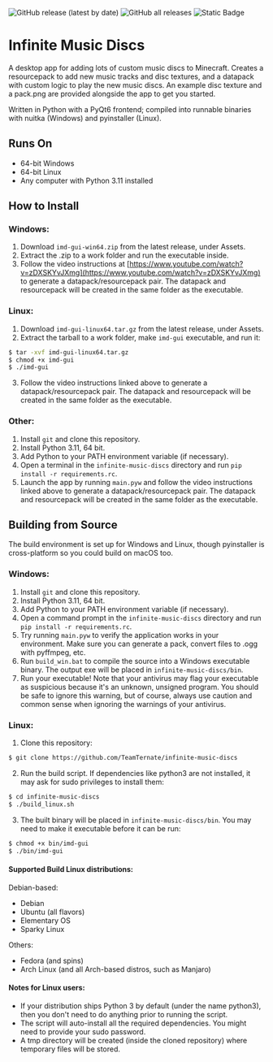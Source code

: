 ![GitHub release (latest by date)](https://img.shields.io/github/downloads/TeamTernate/infinite-music-discs/latest/total?label=downloads%20%28latest%29) ![GitHub all releases](https://img.shields.io/github/downloads/TeamTernate/infinite-music-discs/total?label=total%20downloads) ![Static Badge](https://img.shields.io/badge/available_for-1.14_%E2%80%94_1.21-blue)

# Infinite Music Discs
A desktop app for adding lots of custom music discs to Minecraft. Creates a resourcepack to add new music tracks and disc textures, and a datapack with custom logic to play the new music discs. An example disc texture and a pack.png are provided alongside the app to get you started.

Written in Python with a PyQt6 frontend; compiled into runnable binaries with nuitka (Windows) and pyinstaller (Linux).

## Runs On
- 64-bit Windows
- 64-bit Linux
- Any computer with Python 3.11 installed

## How to Install

### Windows:
1. Download `imd-gui-win64.zip` from the latest release, under Assets.
2. Extract the .zip to a work folder and run the executable inside.
3. Follow the video instructions at [https://www.youtube.com/watch?v=zDXSKYvJXmg](https://www.youtube.com/watch?v=zDXSKYvJXmg) to generate a datapack/resourcepack pair. The datapack and resourcepack will be created in the same folder as the executable.

### Linux:
1. Download `imd-gui-linux64.tar.gz` from the latest release, under Assets.
2. Extract the tarball to a work folder, make `imd-gui` executable, and run it:
```bash
$ tar -xvf imd-gui-linux64.tar.gz
$ chmod +x imd-gui
$ ./imd-gui
```
3. Follow the video instructions linked above to generate a datapack/resourcepack pair. The datapack and resourcepack will be created in the same folder as the executable.

### Other:
1. Install `git` and clone this repository.
2. Install Python 3.11, 64 bit.
3. Add Python to your PATH environment variable (if necessary).
4. Open a terminal in the `infinite-music-discs` directory and run `pip install -r requirements.rc`.
5. Launch the app by running `main.pyw` and follow the video instructions linked above to generate a datapack/resourcepack pair. The datapack and resourcepack will be created in the same folder as the executable.

## Building from Source
The build environment is set up for Windows and Linux, though pyinstaller is cross-platform so you could build on macOS too.

### Windows:
1. Install `git` and clone this repository.
2. Install Python 3.11, 64 bit.
3. Add Python to your PATH environment variable (if necessary).
4. Open a command prompt in the `infinite-music-discs` directory and run `pip install -r requirements.rc`.
5. Try running `main.pyw` to verify the application works in your environment. Make sure you can generate a pack, convert files to .ogg with pyffmpeg, etc.
6. Run `build_win.bat` to compile the source into a Windows executable binary. The output exe will be placed in `infinite-music-discs/bin`.
7. Run your executable! Note that your antivirus may flag your executable as suspicious because it's an unknown, unsigned program. You should be safe to ignore this warning, but of course, always use caution and common sense when ignoring the warnings of your antivirus.

### Linux:
1. Clone this repository:
```bash
$ git clone https://github.com/TeamTernate/infinite-music-discs
```
2. Run the build script. If dependencies like python3 are not installed, it may ask for sudo privileges to install them:
```bash
$ cd infinite-music-discs
$ ./build_linux.sh
```
3. The built binary will be placed in `infinite-music-discs/bin`. You may need to make it executable before it can be run:
```bash
$ chmod +x bin/imd-gui
$ ./bin/imd-gui
```

#### Supported Build Linux distributions:
Debian-based:
- Debian
- Ubuntu (all flavors)
- Elementary OS
- Sparky Linux

Others:
- Fedora (and spins)
- Arch Linux (and all Arch-based distros, such as Manjaro)

#### Notes for Linux users:
- If your distribution ships Python 3 by default (under the name python3), then you don't need to do anything prior to running the script.
- The script will auto-install all the required dependencies. You might need to provide your sudo password.
- A tmp directory will be created (inside the cloned repository) where temporary files will be stored.
